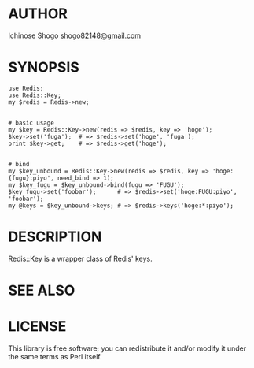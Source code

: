 # AUTHOR

Ichinose Shogo <shogo82148@gmail.com>

# SYNOPSIS

    use Redis;
    use Redis::Key;
    my $redis = Redis->new;
    

    # basic usage
    my $key = Redis::Key->new(redis => $redis, key => 'hoge');
    $key->set('fuga');  # => $redis->set('hoge', 'fuga');
    print $key->get;    # => $redis->get('hoge');
    

    # bind
    my $key_unbound = Redis::Key->new(redis => $redis, key => 'hoge:{fugu}:piyo', need_bind => 1);
    my $key_fugu = $key_unbound->bind(fugu => 'FUGU');
    $key_fugu->set('foobar');      # => $redis->set('hoge:FUGU:piyo', 'foobar');
    my @keys = $key_unbound->keys; # => $redis->keys('hoge:*:piyo');

# DESCRIPTION

Redis::Key is a wrapper class of Redis' keys.

# SEE ALSO

# LICENSE

This library is free software; you can redistribute it and/or modify
it under the same terms as Perl itself.
